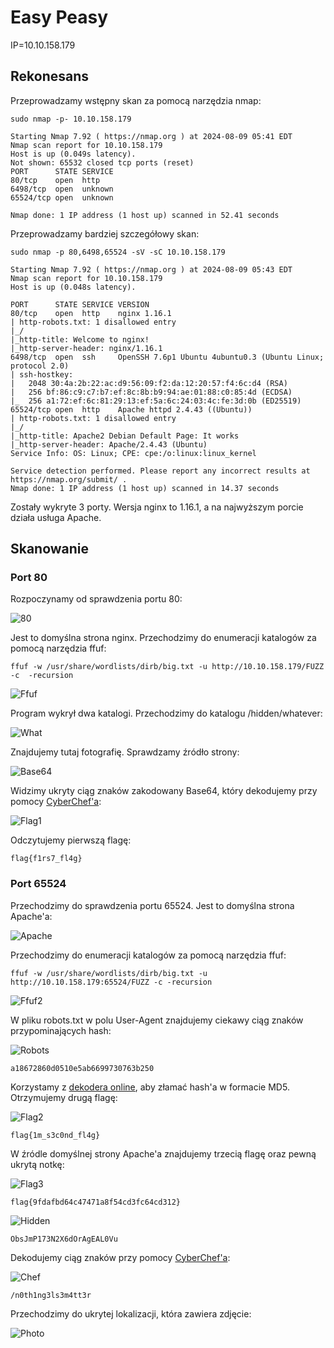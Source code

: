# Easy Peasy

IP=10.10.158.179

## Rekonesans
Przeprowadzamy wstępny skan za pomocą narzędzia nmap:

```
sudo nmap -p- 10.10.158.179
```

```
Starting Nmap 7.92 ( https://nmap.org ) at 2024-08-09 05:41 EDT
Nmap scan report for 10.10.158.179
Host is up (0.049s latency).
Not shown: 65532 closed tcp ports (reset)
PORT      STATE SERVICE
80/tcp    open  http
6498/tcp  open  unknown
65524/tcp open  unknown

Nmap done: 1 IP address (1 host up) scanned in 52.41 seconds
```

Przeprowadzamy bardziej szczegółowy skan:

```
sudo nmap -p 80,6498,65524 -sV -sC 10.10.158.179
```

```
Starting Nmap 7.92 ( https://nmap.org ) at 2024-08-09 05:43 EDT
Nmap scan report for 10.10.158.179
Host is up (0.048s latency).

PORT      STATE SERVICE VERSION
80/tcp    open  http    nginx 1.16.1
| http-robots.txt: 1 disallowed entry 
|_/
|_http-title: Welcome to nginx!
|_http-server-header: nginx/1.16.1
6498/tcp  open  ssh     OpenSSH 7.6p1 Ubuntu 4ubuntu0.3 (Ubuntu Linux; protocol 2.0)
| ssh-hostkey: 
|   2048 30:4a:2b:22:ac:d9:56:09:f2:da:12:20:57:f4:6c:d4 (RSA)
|   256 bf:86:c9:c7:b7:ef:8c:8b:b9:94:ae:01:88:c0:85:4d (ECDSA)
|_  256 a1:72:ef:6c:81:29:13:ef:5a:6c:24:03:4c:fe:3d:0b (ED25519)
65524/tcp open  http    Apache httpd 2.4.43 ((Ubuntu))
| http-robots.txt: 1 disallowed entry 
|_/
|_http-title: Apache2 Debian Default Page: It works
|_http-server-header: Apache/2.4.43 (Ubuntu)
Service Info: OS: Linux; CPE: cpe:/o:linux:linux_kernel

Service detection performed. Please report any incorrect results at https://nmap.org/submit/ .
Nmap done: 1 IP address (1 host up) scanned in 14.37 seconds
```

Zostały wykryte 3 porty. Wersja nginx to 1.16.1, a na najwyższym porcie działa usługa Apache.

## Skanowanie

### Port 80

Rozpoczynamy od sprawdzenia portu 80:

![80](img/80.JPG)

Jest to domyślna strona nginx. Przechodzimy do enumeracji katalogów za pomocą narzędzia ffuf:

```
ffuf -w /usr/share/wordlists/dirb/big.txt -u http://10.10.158.179/FUZZ -c  -recursion
```

![Ffuf](img/Ffuf.JPG)

Program wykrył dwa katalogi. Przechodzimy do katalogu /hidden/whatever:

![What](img/What.JPG)

Znajdujemy tutaj fotografię. Sprawdzamy źródło strony:

![Base64](img/Base64.JPG)

Widzimy ukryty ciąg znaków zakodowany Base64, który dekodujemy przy pomocy [CyberChef'a](https://gchq.github.io/CyberChef/):

![Flag1](img/Flag1.JPG)

Odczytujemy pierwszą flagę:

```
flag{f1rs7_fl4g}
```

### Port 65524

Przechodzimy do sprawdzenia portu 65524. Jest to domyślna strona Apache'a:

![Apache](img/Apache.JPG)

Przechodzimy do enumeracji katalogów za pomocą narzędzia ffuf:

```
ffuf -w /usr/share/wordlists/dirb/big.txt -u http://10.10.158.179:65524/FUZZ -c -recursion
```

![Ffuf2](img/Ffuf2.JPG)

W pliku robots.txt w polu User-Agent znajdujemy ciekawy ciąg znaków przypominających hash:

![Robots](img/Robots.JPG)

```
a18672860d0510e5ab6699730763b250
```

Korzystamy z [dekodera online](https://md5hashing.net/), aby złamać hash'a w formacie MD5. Otrzymujemy drugą flagę:

![Flag2](img/Flag2.JPG)

```
flag{1m_s3c0nd_fl4g}
```

W źródle domyślnej strony Apache'a znajdujemy trzecią flagę oraz pewną ukrytą notkę:

![Flag3](img/Flag3.JPG)

```
flag{9fdafbd64c47471a8f54cd3fc64cd312}
```

![Hidden](img/Hidden.JPG)

```
ObsJmP173N2X6dOrAgEAL0Vu
```

Dekodujemy ciąg znaków przy pomocy [CyberChef'a](https://gchq.github.io/CyberChef/):

![Chef](img/Chef.JPG)

```
/n0th1ng3ls3m4tt3r
```

Przechodzimy do ukrytej lokalizacji, która zawiera zdjęcie:

![Photo](img/Photo.JPG)

